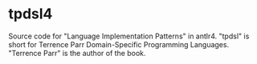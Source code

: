# tpdsl4
Source code for "Language Implementation Patterns" in antlr4. "tpdsl" is short for Terrence Parr Domain-Specific Programming Languages.
"Terrence Parr" is the author of the book.

